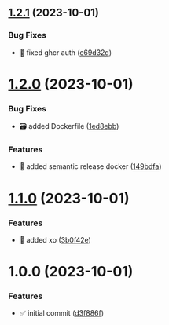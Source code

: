 ## [1.2.1](https://github.com/tomerh2001/semantic-release-repo-template/compare/v1.2.0...v1.2.1) (2023-10-01)


### Bug Fixes

* :rocket: fixed ghcr auth ([c69d32d](https://github.com/tomerh2001/semantic-release-repo-template/commit/c69d32d606be944b32711c83c6b4e8c6ddb4a09e))

# [1.2.0](https://github.com/tomerh2001/semantic-release-repo-template/compare/v1.1.0...v1.2.0) (2023-10-01)


### Bug Fixes

* :card_file_box: added Dockerfile ([1ed8ebb](https://github.com/tomerh2001/semantic-release-repo-template/commit/1ed8ebb4154566f99b6d200e087bb3ff7ee8cbda))


### Features

* :rocket: added semantic release docker ([149bdfa](https://github.com/tomerh2001/semantic-release-repo-template/commit/149bdfa43eff96cda41615d2f5778d1aa56de4cc))

# [1.1.0](https://github.com/tomerh2001/semantic-release-repo-template/compare/v1.0.0...v1.1.0) (2023-10-01)


### Features

* :test_tube: added xo ([3b0f42e](https://github.com/tomerh2001/semantic-release-repo-template/commit/3b0f42ea7ea8fb9465cc03bde0a3c4d961b34243))

# 1.0.0 (2023-10-01)


### Features

* :white_check_mark: initial commit ([d3f886f](https://github.com/tomerh2001/semantic-release-repo-template/commit/d3f886fe28ad2be535cf350a934287cede35e71d))
